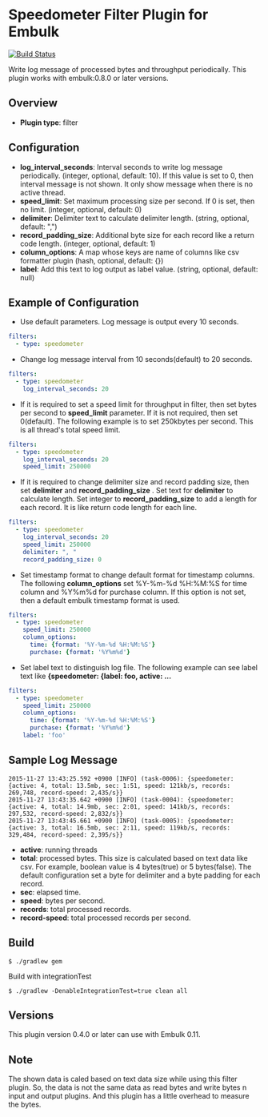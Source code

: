 # Speedometer Filter Plugin for Embulk

[![Build Status](https://travis-ci.org/hata/embulk-filter-speedometer.svg?branch=master)](https://travis-ci.org/hata/embulk-filter-speedometer.svg?branch=master)

Write log message of processed bytes and throughput periodically.
This plugin works with embulk:0.8.0 or later versions.

## Overview

- **Plugin type**: filter

## Configuration

- **log_interval_seconds**: Interval seconds to write log message periodically. (integer, optional, default: 10). If this value is set to 0, then interval message is not shown. It only show message when there is no active thread.
- **speed_limit**: Set maximum processing size per second. If 0 is set, then no limit. (integer, optional, default: 0)
- **delimiter**: Delimiter text to calculate delimiter length. (string, optional, default: ",")
- **record_padding_size**: Additional byte size for each record like a return code length. (integer, optional, default: 1)
- **column_options**: A map whose keys are name of columns like csv formatter plugin (hash, optional, default: {})
- **label**: Add this text to log output as label value. (string, optional, default: null)

## Example of Configuration

- Use default parameters. Log message is output every 10 seconds.

```yaml
filters:
  - type: speedometer
```

- Change log message interval from 10 seconds(default) to 20 seconds.

```yaml
filters:
  - type: speedometer
    log_interval_seconds: 20
```

- If it is required to set a speed limit for throughput in filter, then set bytes per second to **speed_limit** parameter. If it is not required, then set 0(default). The following example is to set 250kbytes per second. This is all thread's total speed limit.

```yaml
filters:
  - type: speedometer
    log_interval_seconds: 20
    speed_limit: 250000
```

- If it is required to change delimiter size and record padding size, then set **delimiter** and **record_padding_size** . Set text for **delimiter** to calculate length. Set integer to **record_padding_size** to add a length for each record. It is like return code length for each line.

```yaml
filters:
  - type: speedometer
    log_interval_seconds: 20
    speed_limit: 250000
    delimiter: ", "
    record_padding_size: 0
```

- Set timestamp format to change default format for timestamp columns. The following **column_options** set %Y-%m-%d %H:%M:%S for time column and %Y%m%d for purchase column. If this option is not set, then a default embulk timestamp format is used.

```yaml
filters:
  - type: speedometer
    speed_limit: 250000
    column_options:
      time: {format: '%Y-%m-%d %H:%M:%S'}
      purchase: {format: '%Y%m%d'}
```


- Set label text to distinguish log file. The following example can see label text like **{speedometer: {label: foo, active: ...**

```yaml
filters:
  - type: speedometer
    speed_limit: 250000
    column_options:
      time: {format: '%Y-%m-%d %H:%M:%S'}
      purchase: {format: '%Y%m%d'}
    label: 'foo'
```


## Sample Log Message

```
2015-11-27 13:43:25.592 +0900 [INFO] (task-0006): {speedometer: {active: 4, total: 13.5mb, sec: 1:51, speed: 121kb/s, records: 269,748, record-speed: 2,435/s}}
2015-11-27 13:43:35.642 +0900 [INFO] (task-0004): {speedometer: {active: 4, total: 14.9mb, sec: 2:01, speed: 141kb/s, records: 297,532, record-speed: 2,832/s}}
2015-11-27 13:43:45.661 +0900 [INFO] (task-0005): {speedometer: {active: 3, total: 16.5mb, sec: 2:11, speed: 119kb/s, records: 329,484, record-speed: 2,395/s}}
```

- **active**: running threads
- **total**: processed bytes. This size is calculated based on text data like csv. For example, boolean value is 4 bytes(true) or 5 bytes(false). The default configuration set a byte for delimiter and a byte padding for each record.
- **sec**: elapsed time.
- **speed**: bytes per second.
- **records**: total processed records.
- **record-speed**: total processed records per second.

## Build

```
$ ./gradlew gem
```

Build with integrationTest

```
$ ./gradlew -DenableIntegrationTest=true clean all
```

## Versions

This plugin version 0.4.0 or later can use with Embulk 0.11.


## Note

The shown data is caled based on text data size while using this filter plugin. So, the data is not the same data as read bytes and write bytes n input and output plugins. And this plugin has a little overhead to measure the bytes.


